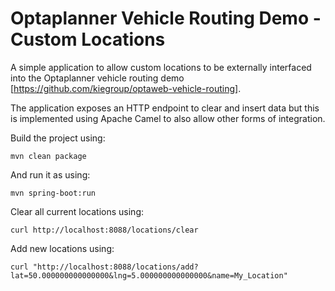 # Optaplanner Vehicle Routing Demo - Custom Locations

A simple application to allow custom locations to be externally interfaced into
the Optaplanner vehicle routing demo [https://github.com/kiegroup/optaweb-vehicle-routing].

The application exposes an HTTP endpoint to clear and insert data but
this is implemented using Apache Camel to also allow other forms of integration.

Build the project using:

    mvn clean package

And run it as using:

    mvn spring-boot:run

Clear all current locations using:

    curl http://localhost:8088/locations/clear

Add new locations using:

    curl "http://localhost:8088/locations/add?lat=50.000000000000000&lng=5.000000000000000&name=My_Location"